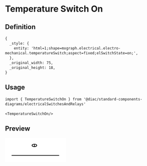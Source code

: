 # Temperature Switch On

## Definition

```
{
  _style: { 
    entity: 'html=1;shape=mxgraph.electrical.electro-mechanical.temperatureSwitch;aspect=fixed;elSwitchState=on;',
  },
  _original_width: 75,
  _original_height: 18,
}
```

## Usage

```
import { TemperatureSwitchOn } from '@diac/standard-components-diagrams/electricalSwitchesAndRelays'

<TemperatureSwitchOn/>
```

## Preview

<img src="./temperature-switch-on.png" width="200"/>

